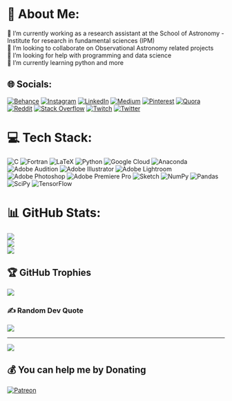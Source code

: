 # 💫 About Me:
🔭 I’m currently working as a research assistant at the School of Astronomy - Institute for research in fundamental sciences (IPM) <br>👯 I’m looking to collaborate on Observational Astronomy related projects<br>🤝 I’m looking for help with programming and data science<br>🌱 I’m currently learning python and more<br>


## 🌐 Socials:
[![Behance](https://img.shields.io/badge/Behance-1769ff?logo=behance&logoColor=white)](https://behance.net/mohammashahoss) [![Instagram](https://img.shields.io/badge/Instagram-%23E4405F.svg?logo=Instagram&logoColor=white)](https://instagram.com/mj.shahhoseini.artworks) [![LinkedIn](https://img.shields.io/badge/LinkedIn-%230077B5.svg?logo=linkedin&logoColor=white)](https://linkedin.com/in/mjshahhoseini) [![Medium](https://img.shields.io/badge/Medium-12100E?logo=medium&logoColor=white)](https://medium.com/@mjshahhoseini) [![Pinterest](https://img.shields.io/badge/Pinterest-%23E60023.svg?logo=Pinterest&logoColor=white)](https://pinterest.com/mjshahhoseini) [![Quora](https://img.shields.io/badge/Quora-%23B92B27.svg?logo=Quora&logoColor=white)](https://quora.com/profile/MJ-Shahhoseini) [![Reddit](https://img.shields.io/badge/Reddit-%23FF4500.svg?logo=Reddit&logoColor=white)](https://reddit.com/user/mjshahhoseini) [![Stack Overflow](https://img.shields.io/badge/-Stackoverflow-FE7A16?logo=stack-overflow&logoColor=white)](https://stackoverflow.com/users/mj-shahhoseini) [![Twitch](https://img.shields.io/badge/Twitch-%239146FF.svg?logo=Twitch&logoColor=white)](https://twitch.tv/itsmjthegreat) [![Twitter](https://img.shields.io/badge/Twitter-%231DA1F2.svg?logo=Twitter&logoColor=white)](https://twitter.com/mjshahhoseini) 

# 💻 Tech Stack:
![C](https://img.shields.io/badge/c-%2300599C.svg?style=for-the-badge&logo=c&logoColor=white) ![Fortran](https://img.shields.io/badge/Fortran-%23734F96.svg?style=for-the-badge&logo=fortran&logoColor=white) ![LaTeX](https://img.shields.io/badge/latex-%23008080.svg?style=for-the-badge&logo=latex&logoColor=white) ![Python](https://img.shields.io/badge/python-3670A0?style=for-the-badge&logo=python&logoColor=ffdd54) ![Google Cloud](https://img.shields.io/badge/Google%20Cloud-%234285F4.svg?style=for-the-badge&logo=google-cloud&logoColor=white) ![Anaconda](https://img.shields.io/badge/Anaconda-%2344A833.svg?style=for-the-badge&logo=anaconda&logoColor=white) ![Adobe Audition](https://img.shields.io/badge/Adobe%20Audition-9999FF.svg?style=for-the-badge&logo=Adobe%20Audition&logoColor=white) ![Adobe Illustrator](https://img.shields.io/badge/adobeillustrator-%23FF9A00.svg?style=for-the-badge&logo=adobeillustrator&logoColor=white) ![Adobe Lightroom](https://img.shields.io/badge/Adobe%20Lightroom-31A8FF.svg?style=for-the-badge&logo=Adobe%20Lightroom&logoColor=white) ![Adobe Photoshop](https://img.shields.io/badge/adobephotoshop-%2331A8FF.svg?style=for-the-badge&logo=adobephotoshop&logoColor=white) ![Adobe Premiere Pro](https://img.shields.io/badge/Adobe%20Premiere%20Pro-9999FF.svg?style=for-the-badge&logo=Adobe%20Premiere%20Pro&logoColor=white) ![Sketch](https://img.shields.io/badge/Sketch-FFB387?style=for-the-badge&logo=sketch&logoColor=black) ![NumPy](https://img.shields.io/badge/numpy-%23013243.svg?style=for-the-badge&logo=numpy&logoColor=white) ![Pandas](https://img.shields.io/badge/pandas-%23150458.svg?style=for-the-badge&logo=pandas&logoColor=white) ![SciPy](https://img.shields.io/badge/SciPy-%230C55A5.svg?style=for-the-badge&logo=scipy&logoColor=%white) ![TensorFlow](https://img.shields.io/badge/TensorFlow-%23FF6F00.svg?style=for-the-badge&logo=TensorFlow&logoColor=white)
# 📊 GitHub Stats:
![](https://github-readme-stats.vercel.app/api?username=mjshahhoseini&theme=tokyonight&hide_border=false&include_all_commits=true&count_private=true)<br/>
![](https://github-readme-streak-stats.herokuapp.com/?user=mjshahhoseini&theme=tokyonight&hide_border=false)<br/>
![](https://github-readme-stats.vercel.app/api/top-langs/?username=mjshahhoseini&theme=tokyonight&hide_border=false&include_all_commits=true&count_private=true&layout=compact)

## 🏆 GitHub Trophies
![](https://github-profile-trophy.vercel.app/?username=mjshahhoseini&theme=radical&no-frame=false&no-bg=true&margin-w=4)

### ✍️ Random Dev Quote
![](https://quotes-github-readme.vercel.app/api?type=horizontal&theme=radical)

---
[![](https://visitcount.itsvg.in/api?id=mjshahhoseini&icon=0&color=0)](https://visitcount.itsvg.in)

  ## 💰 You can help me by Donating
  [![Patreon](https://img.shields.io/badge/Patreon-F96854?style=for-the-badge&logo=patreon&logoColor=white)](https://patreon.com/mjshahhoseini) 

  <!-- Proudly created with GPRM ( https://gprm.itsvg.in ) -->
  
